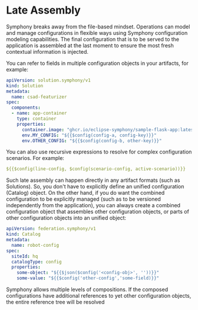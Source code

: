 # Late Assembly

Symphony breaks away from the file-based mindset. Operations can model and manage configurations in flexible ways using Symphony configuration modeling capabilities. The final configuration that is to be served to the application is assembled at the last moment to ensure the most fresh contextual information is injected.

You can refer to fields in multiple configuration objects in your artifacts, for example:

```yaml
apiVersion: solution.symphony/v1
kind: Solution
metadata: 
  name: csad-featurizer
spec:  
  components:
  - name: app-container
    type: container
    properties:
      container.image: "ghcr.io/eclipse-symphony/sample-flask-app:latest"      
      env.MY_CONFIG: "${{$config(config-a, config-key)}}"
      env.OTHER_CONFIG: "${{$config(config-b, other-key)}}"
```

You can also use recursive expressions to resolve for complex configuration scenarios. For example:

```yaml
${{$config(line-config, $config(scenario-config, active-scenario))}}
```

Such late assembly can happen directly in any artifact formats (such as Solutions). So, you don't have to explicitly define an unified configuration (Catalog) object. On the other hand, if you do want the combined configuration to be explicitly managed (such as to be versioned independently from the application), you can always create a combined configuration object that assembles other configuration objects, or parts of other configuration objects into an unified object:

```yaml
apiVersion: federation.symphony/v1
kind: Catalog
metadata:
  name: robot-config
spec:  
  siteId: hq
  catalogType: config
  properties:
    some-object: "${{$json($config('<config-obj>', ''))}}"
    some-value: "${{$config('other-config','some-field)}}"
```

Symphony allows multiple levels of compositions. If the composed configurations have additional references to yet other configuration objects, the entire reference tree will be resolved

